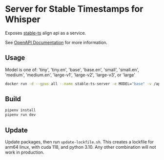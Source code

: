 # Server for Stable Timestamps for Whisper

Exposes [stable-ts](https://github.com/jianfch/stable-ts) align api as a service.

See [OpenAPI Documentation](https://redocly.github.io/redoc/?url=https://raw.githubusercontent.com/flostellbrink/stable-ts-server/main/openapi.json&nocors) for more information.

## Usage

Model is one of: 'tiny', 'tiny.en', 'base', 'base.en', 'small', 'small.en', 'medium', 'medium.en', 'large-v1', 'large-v2', 'large-v3', or 'large'

```bash
docker run -d --gpus all --name stable-ts-server -e MODEL="base" -v /app/.cache/whisper -p 8080:80 ghcr.io/flostellbrink/stable-ts-server:main
```

## Build

```bash
pipenv install
pipenv run dev
```

## Update

Update packages, then run `update-lockfile.sh`.
This creates a lockfile for arm64 linux, with cuda 118, and python 3.10.
Any other combination will not work in production.
